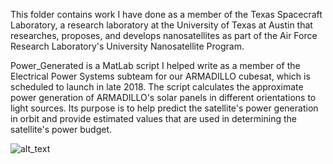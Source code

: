 This folder contains work I have done as a member of the Texas Spacecraft Laboratory, a research laboratory at the University of Texas at Austin that researches, proposes, and develops nanosatellites as part of the Air Force Research Laboratory's University Nanosatellite Program.

Power_Generated is a MatLab script I helped write as a member of the Electrical Power Systems subteam for our ARMADILLO cubesat, which is scheduled to launch in late 2018. The script calculates the approximate power generation of ARMADILLO's solar panels in different orientations to light sources. Its purpose is to help predict the satellite's power generation in orbit and provide estimated values that are used in determining the satellite's power budget.

![alt_text](https://sites.utexas.edu/tsl/files/2017/08/dilly-e1503942701536-683x1024.jpg)
